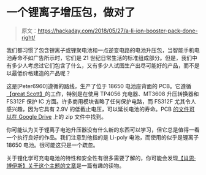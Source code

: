 # 一个锂离子增压包，做对了

> 原文：<https://hackaday.com/2018/05/27/a-li-ion-booster-pack-done-right/>

我们都习惯了包含锂离子或锂聚电池和一点逆变电路的电池升压包，当智能手机电池寿命不如广告所示时，它们是 21 世纪日常生活的标准组成部分。但是，我们中有多少人考虑过它们包含了什么，又有多少人试图生产出尽可能好的产品，而不是以最低价格建造的产品呢？

这是[Peter6960]遵循的路线，生产了位于 18650 电池座背面的 PCB。它遵循[【great Scott】](https://www.youtube.com/watch?v=Fj0XuYiE7HU)的工作，特别是在使用 TP4056 充电器、MT3608 升压转换器和 FS312F 保护 IC 方面。许多商用模块省略了任何保护电路，而 FS312F 尤其令人感兴趣，因为它具有 2.9V 的低截止电压，可以延长电池的寿命。PCB [的文件可以在 Google Drive](https://drive.google.com/file/d/1W-qs7dp2oDAhGEn1Lan2roVbdYYN5YTz/view) 上的 zip 文件中找到。

你可能认为关于锂离子电池升压器没有什么新的东西可以学习，但它总是值得一看一个执行良好的作品。我们注意到他指的是 Li-poly 电池，而使用的似乎是锂离子 18650 电池。很可能这只是一个疏忽。

关于锂化学可充电电池的特性和安全性有很多需要了解的，你可能会发现[【肖恩·博伊斯】关于这个主题的文章](https://hackaday.com/2017/09/18/the-science-behind-lithium-cell-characteristics-and-safety/)是一篇有趣的读物。